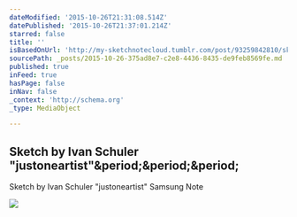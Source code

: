 ```yaml
---
dateModified: '2015-10-26T21:31:08.514Z'
datePublished: '2015-10-26T21:37:01.214Z'
starred: false
title: ''
isBasedOnUrl: 'http://my-sketchnotecloud.tumblr.com/post/93259842810/sketch-by-ivan-schuler-justoneartist-samsung'
sourcePath: _posts/2015-10-26-375ad8e7-c2e8-4436-8435-de9feb8569fe.md
published: true
inFeed: true
hasPage: false
inNav: false
_context: 'http://schema.org'
_type: MediaObject

---
```

<article style=""><h1>Sketch by Ivan Schuler "justoneartist"&amp;period;&amp;period;&amp;period;</h1><p>Sketch by Ivan Schuler "justoneartist" Samsung Note</p><img src="http://41.media.tumblr.com/f13fc207eacd0bd1fc8c1db823b834e3/tumblr_n9i2a3jnPn1rpz8n2o1_1280.jpg" /></article>